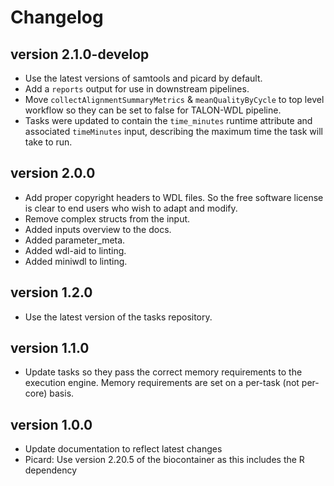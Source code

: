 Changelog
==========

<!--

Newest changes should be on top.

This document is user facing. Please word the changes in such a way
that users understand how the changes affect the new version.
-->

version 2.1.0-develop
---------------------------
+ Use the latest versions of samtools and picard by default.
+ Add a `reports` output for use in downstream pipelines.
+ Move `collectAlignmentSummaryMetrics` & `meanQualityByCycle` to top level
  workflow so they can be set to false for TALON-WDL pipeline.
+ Tasks were updated to contain the `time_minutes` runtime attribute and
  associated `timeMinutes` input, describing the maximum time the task will
  take to run.

version 2.0.0
---------------------------
+ Add proper copyright headers to WDL files. So the free software license
  is clear to end users who wish to adapt and modify.
+ Remove complex structs from the input.
+ Added inputs overview to the docs.
+ Added parameter_meta.
+ Added wdl-aid to linting.
+ Added miniwdl to linting.

version 1.2.0
---------------------------
+ Use the latest version of the tasks repository.

version 1.1.0
---------------------------
+ Update tasks so they pass the correct memory requirements to the 
  execution engine. Memory requirements are set on a per-task (not
  per-core) basis.


version 1.0.0
---------------------------
+ Update documentation to reflect latest changes
+ Picard: Use version 2.20.5 of the biocontainer as this includes the R dependency
